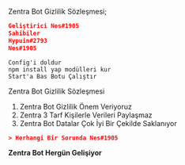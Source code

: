 Zentra Bot Gizlilik Sözleşmesi;
```json
Geliştirici Nes#1905
Sahibiler 
Hypuin#2793
Nes#1905
```

```
Config'i doldur
npm install yap modülleri kur
Start'a Bas Botu Çalıştır
```
Zentra Bot Gizlilik Sözleşmesi
1. Zentra Bot Gizlilik Önem Veriyoruz
2. Zentra 3 Tarf Kişilerle Verileri Paylaşmaz
3. Zentra Bot Datalar Çok İyi Bir Çekilde Saklanıyor
```json
> Herhangi Bir Sorunda Nes#1905
```
**Zentra Bot Hergün Gelişiyor**

